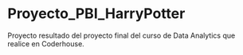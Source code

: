 # Proyecto_PBI_HarryPotter
Proyecto resultado del proyecto final del curso de Data Analytics que realice en Coderhouse.
